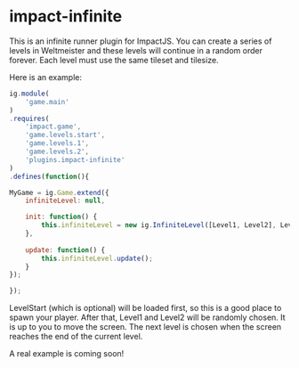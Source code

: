 impact-infinite
===============

This is an infinite runner plugin for ImpactJS.
You can create a series of levels in Weltmeister and these levels will continue in a random order forever.
Each level must use the same tileset and tilesize.

Here is an example:

```javascript
ig.module( 
	'game.main' 
)
.requires(
	'impact.game',
	'game.levels.start',
	'game.levels.1',
	'game.levels.2',
	'plugins.impact-infinite'
)
.defines(function(){

MyGame = ig.Game.extend({
	infiniteLevel: null,

	init: function() {
		this.infiniteLevel = new ig.InfiniteLevel([Level1, Level2], LevelStart);
	},
	
	update: function() {
		this.infiniteLevel.update();
	}
});

});
```

LevelStart (which is optional) will be loaded first, so this is a good place to spawn your player.
After that, Level1 and Level2 will be randomly chosen.
It is up to you to move the screen.  The next level is chosen when the screen reaches the end of the current level.

A real example is coming soon!
